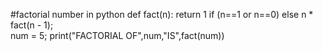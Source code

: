 #factorial number in python
def fact(n): 
    return 1 if (n==1 or n==0) else n * fact(n - 1);   
num = 5; 
print("FACTORIAL OF",num,"IS",fact(num)) 
